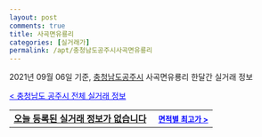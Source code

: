 ```yaml
---
layout: post
comments: true
title: 사곡면유룡리
categories: [실거래가]
permalink: /apt/충청남도공주시사곡면유룡리
---
```


2021년 09월 06일 기준, <a href="/apt/충청남도공주시">충청남도공주시</a> 사곡면유룡리 한달간 실거래 정보

<a style="color: blue;" href="/apt/충청남도공주시">< 충청남도 공주시 전체 실거래 정보</a>
<!---- start ---->
<table>
  <tr>
    <td colspan="4" style="font-weight: bold;"><a href="/apt/충청남도공주시사곡면유룡리{name_without_space}">오늘 등록된 실거래 정보가 없습니다</a> &nbsp;&nbsp;&nbsp; <a style="color: blue; font-size: smaller;" href="/apt/충청남도공주시사곡면유룡리{name_without_space}">면적별 최고가 ></a></td>
  </tr>
    
</table>
<!---- end ---->
    